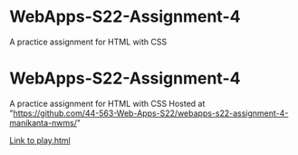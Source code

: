 # WebApps-S22-Assignment-4
A practice assignment for HTML with CSS
# WebApps-S22-Assignment-4
A practice assignment for HTML with CSS
Hosted at "https://github.com/44-563-Web-Apps-S22/webapps-s22-assignment-4-manikanta-nwms/"


<a href="play.html">Link to play.html</a><br>